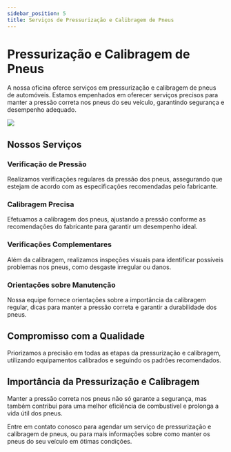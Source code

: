 ```yaml
---
sidebar_position: 5
title: Serviços de Pressurização e Calibragem de Pneus
---
```


# Pressurização e Calibragem de Pneus

A nossa oficina oferce serviços em pressurização e calibragem de pneus de automóveis. Estamos empenhados em oferecer serviços precisos para manter a pressão correta nos pneus do seu veículo, garantindo segurança e desempenho adequado.

![](https://fordbilar.com/wp-content/uploads/2023/05/image523.jpg)

## Nossos Serviços

### Verificação de Pressão

Realizamos verificações regulares da pressão dos pneus, assegurando que estejam de acordo com as especificações recomendadas pelo fabricante.

### Calibragem Precisa

Efetuamos a calibragem dos pneus, ajustando a pressão conforme as recomendações do fabricante para garantir um desempenho ideal.

### Verificações Complementares

Além da calibragem, realizamos inspeções visuais para identificar possíveis problemas nos pneus, como desgaste irregular ou danos.

### Orientações sobre Manutenção

Nossa equipe fornece orientações sobre a importância da calibragem regular, dicas para manter a pressão correta e garantir a durabilidade dos pneus.

## Compromisso com a Qualidade

Priorizamos a precisão em todas as etapas da pressurização e calibragem, utilizando equipamentos calibrados e seguindo os padrões recomendados.

## Importância da Pressurização e Calibragem

Manter a pressão correta nos pneus não só garante a segurança, mas também contribui para uma melhor eficiência de combustível e prolonga a vida útil dos pneus.

Entre em contato conosco para agendar um serviço de pressurização e calibragem de pneus, ou para mais informações sobre como manter os pneus do seu veículo em ótimas condições.
